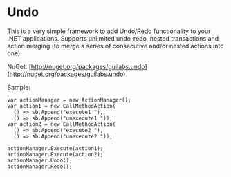 # Undo
This is a very simple framework to add Undo/Redo functionality to your .NET applications. Supports unlimited undo-redo, nested transactions and action merging (to merge a series of consecutive and/or nested actions into one).

NuGet:
[http://nuget.org/packages/guilabs.undo](http://nuget.org/packages/guilabs.undo)

Sample:

    var actionManager = new ActionManager();
    var action1 = new CallMethodAction(
      () => sb.Append("execute1 "),
      () => sb.Append("unexecute1 "));
    var action2 = new CallMethodAction(
      () => sb.Append("execute2 "),
      () => sb.Append("unexecute2 "));

    actionManager.Execute(action1);
    actionManager.Execute(action2);
    actionManager.Undo();
    actionManager.Redo();

